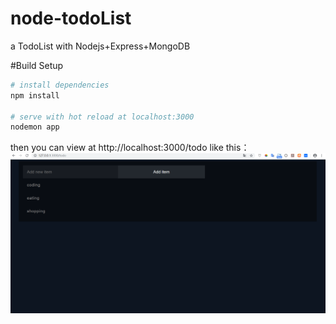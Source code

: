 # node-todoList
a TodoList  with Nodejs+Express+MongoDB  

#Build Setup
``` bash
# install dependencies
npm install

# serve with hot reload at localhost:3000
nodemon app
```
then  you can view at http://localhost:3000/todo like this：
![todo](https://github.com/kovlento/node-todoList/blob/master/todo.png)
